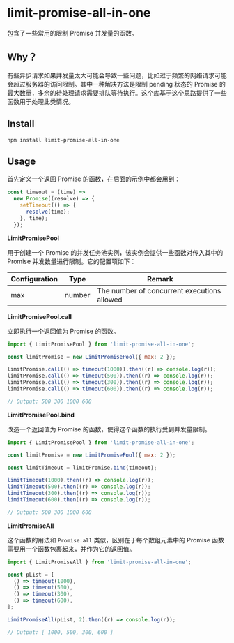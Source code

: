 # limit-promise-all-in-one

包含了一些常用的限制 Promise 并发量的函数。

## Why？

有些异步请求如果并发量太大可能会导致一些问题，比如过于频繁的网络请求可能会超过服务器的访问限制。其中一种解决方法是限制 pending 状态的 Promise 的最大数量，多余的待处理请求需要排队等待执行。这个库基于这个思路提供了一些函数用于处理此类情况。

## Install

```shell
npm install limit-promise-all-in-one
```

## Usage

首先定义一个返回 Promise 的函数，在后面的示例中都会用到：

```javascript
const timeout = (time) =>
  new Promise((resolve) => {
    setTimeout(() => {
      resolve(time);
    }, time);
  });
```

**LimitPromisePool**

用于创建一个 Promise 的并发任务池实例，该实例会提供一些函数对传入其中的 Promise 并发数量进行限制。它的配置项如下：

| Configuration | Type   | Remark                                      |
| ------------- | ------ | ------------------------------------------- |
| max           | number | The number of concurrent executions allowed |

**LimitPromisePool.call**

立即执行一个返回值为 Promise 的函数。

```javascript
import { LimitPromisePool } from 'limit-promise-all-in-one';

const limitPromise = new LimitPromisePool({ max: 2 });

limitPromise.call(() => timeout(1000)).then((r) => console.log(r));
limitPromise.call(() => timeout(500)).then((r) => console.log(r));
limitPromise.call(() => timeout(300)).then((r) => console.log(r));
limitPromise.call(() => timeout(600)).then((r) => console.log(r));

// Output: 500 300 1000 600
```

**LimitPromisePool.bind**

改造一个返回值为 Promise 的函数，使得这个函数的执行受到并发量限制。

```javascript
import { LimitPromisePool } from 'limit-promise-all-in-one';

const limitPromise = new LimitPromisePool({ max: 2 });

const limitTimeout = limitPromise.bind(timeout);

limitTimeout(1000).then((r) => console.log(r));
limitTimeout(500).then((r) => console.log(r));
limitTimeout(300).then((r) => console.log(r));
limitTimeout(600).then((r) => console.log(r));

// Output: 500 300 1000 600
```

**LimitPromiseAll**

 这个函数的用法和 `Promise.all` 类似，区别在于每个数组元素中的 Promise 函数需要用一个函数包裹起来，并作为它的返回值。

```javascript
import { LimitPromiseAll } from 'limit-promise-all-in-one';

const pList = [
  () => timeout(1000),
  () => timeout(500),
  () => timeout(300),
  () => timeout(600),
];

LimitPromiseAll(pList, 2).then((r) => console.log(r));

// Output: [ 1000, 500, 300, 600 ]
```

